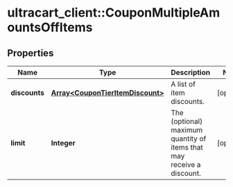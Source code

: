 # ultracart_client::CouponMultipleAmountsOffItems

## Properties
Name | Type | Description | Notes
------------ | ------------- | ------------- | -------------
**discounts** | [**Array&lt;CouponTierItemDiscount&gt;**](CouponTierItemDiscount.md) | A list of item discounts. | [optional] 
**limit** | **Integer** | The (optional) maximum quantity of items that may receive a discount. | [optional] 


